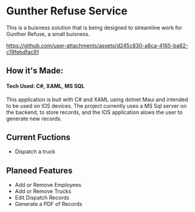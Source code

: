 # Gunther Refuse Service
This is a buisness solution that is being designed to streamline work for Gunther Refuse, a small buisness.

https://github.com/user-attachments/assets/d245c830-a8ca-4165-ba62-c19febdfac91

## How it's Made:
#### Tech Used: C#, XAML, MS SQL
This application is buit with C# and XAML using dotnet Maui and intended to be used on IOS devices. The project currently uses a MS Sql server on the backend,
to store records, and the IOS application alows the user to generate new records.

## Current Fuctions
* Dispatch a truck

## Planeed Features
* Add or Remove Employees
* Add or Remove Trucks
* Edit Dispatch Records
* Generate a PDF of Records
